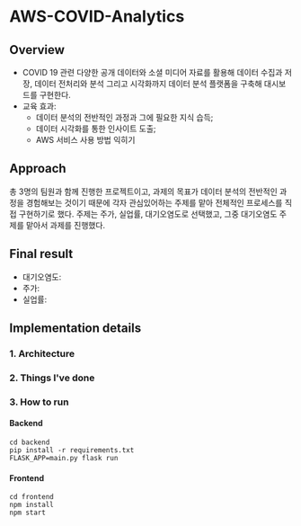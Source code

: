 # AWS-COVID-Analytics

## Overview
- COVID 19 관련 다양한 공개 데이터와 소셜 미디어 자료를 활용해 데이터 수집과 저장, 데이터 전처리와 분석 그리고 시각화까지 데이터 분석 플랫폼을 구축해 대시보드를 구현한다.
- 교육 효과:
	- 데이터 분석의 전반적인 과정과 그에 필요한 지식 습득;
	- 데이터 시각화를 통한 인사이트 도출;
	- AWS 서비스 사용 방법 익히기


## Approach
총 3명의 팀원과 함께 진행한 프로젝트이고, 과제의 목표가 데이터 분석의 전반적인 과정을 경험해보는 것이기 때문에 각자 관심있어하는 주제를 맡아 전체적인 프로세스를 직접 구현하기로 했다. 주제는 주가, 실업률, 대기오염도로 선택했고, 그중 대기오염도 주제를 맡아서 과제를 진행했다.

## Final result
- 대기오염도:
- 주가:
- 실업률:


## Implementation details

### 1. Architecture

### 2. Things I've done


### 3. How to run
#### Backend

```
cd backend
pip install -r requirements.txt
FLASK_APP=main.py flask run
```

#### Frontend

```
cd frontend
npm install
npm start
```
